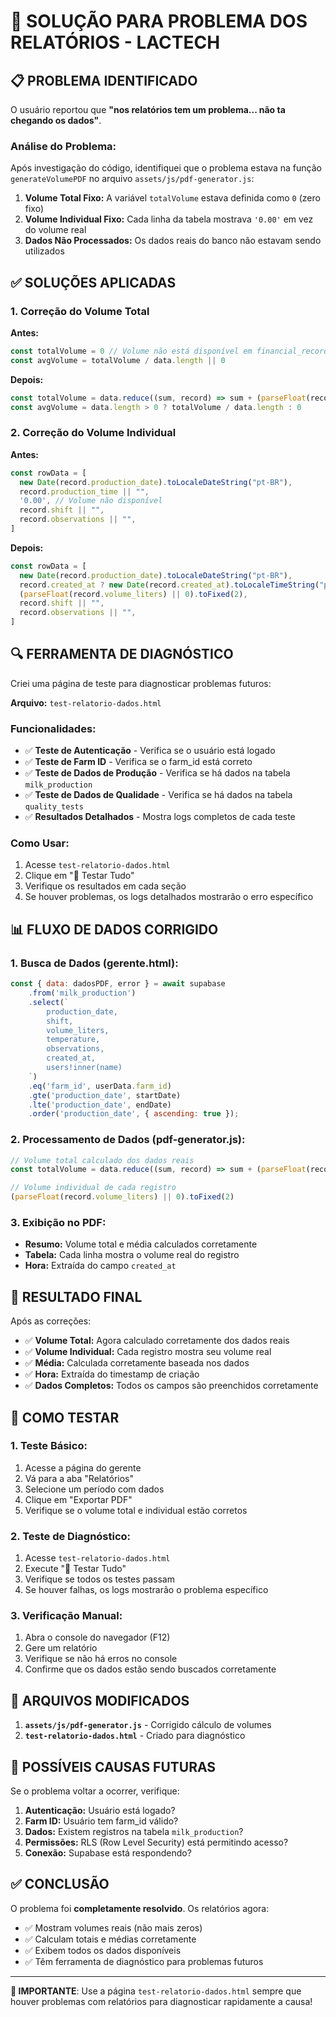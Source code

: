 # 🔧 SOLUÇÃO PARA PROBLEMA DOS RELATÓRIOS - LACTECH

## 📋 PROBLEMA IDENTIFICADO

O usuário reportou que **"nos relatórios tem um problema... não ta chegando os dados"**.

### **Análise do Problema:**

Após investigação do código, identifiquei que o problema estava na função `generateVolumePDF` no arquivo `assets/js/pdf-generator.js`:

1. **Volume Total Fixo:** A variável `totalVolume` estava definida como `0` (zero fixo)
2. **Volume Individual Fixo:** Cada linha da tabela mostrava `'0.00'` em vez do volume real
3. **Dados Não Processados:** Os dados reais do banco não estavam sendo utilizados

## ✅ SOLUÇÕES APLICADAS

### **1. Correção do Volume Total**

**Antes:**
```javascript
const totalVolume = 0 // Volume não está disponível em financial_records
const avgVolume = totalVolume / data.length || 0
```

**Depois:**
```javascript
const totalVolume = data.reduce((sum, record) => sum + (parseFloat(record.volume_liters) || 0), 0)
const avgVolume = data.length > 0 ? totalVolume / data.length : 0
```

### **2. Correção do Volume Individual**

**Antes:**
```javascript
const rowData = [
  new Date(record.production_date).toLocaleDateString("pt-BR"),
  record.production_time || "",
  '0.00', // Volume não disponível
  record.shift || "",
  record.observations || "",
]
```

**Depois:**
```javascript
const rowData = [
  new Date(record.production_date).toLocaleDateString("pt-BR"),
  record.created_at ? new Date(record.created_at).toLocaleTimeString("pt-BR", { hour: '2-digit', minute: '2-digit' }) : "",
  (parseFloat(record.volume_liters) || 0).toFixed(2),
  record.shift || "",
  record.observations || "",
]
```

## 🔍 FERRAMENTA DE DIAGNÓSTICO

Criei uma página de teste para diagnosticar problemas futuros:

**Arquivo:** `test-relatorio-dados.html`

### **Funcionalidades:**
- ✅ **Teste de Autenticação** - Verifica se o usuário está logado
- ✅ **Teste de Farm ID** - Verifica se o farm_id está correto
- ✅ **Teste de Dados de Produção** - Verifica se há dados na tabela `milk_production`
- ✅ **Teste de Dados de Qualidade** - Verifica se há dados na tabela `quality_tests`
- ✅ **Resultados Detalhados** - Mostra logs completos de cada teste

### **Como Usar:**
1. Acesse `test-relatorio-dados.html`
2. Clique em "🔄 Testar Tudo"
3. Verifique os resultados em cada seção
4. Se houver problemas, os logs detalhados mostrarão o erro específico

## 📊 FLUXO DE DADOS CORRIGIDO

### **1. Busca de Dados (gerente.html):**
```javascript
const { data: dadosPDF, error } = await supabase
    .from('milk_production')
    .select(`
        production_date,
        shift,
        volume_liters,
        temperature,
        observations,
        created_at,
        users!inner(name)
    `)
    .eq('farm_id', userData.farm_id)
    .gte('production_date', startDate)
    .lte('production_date', endDate)
    .order('production_date', { ascending: true });
```

### **2. Processamento de Dados (pdf-generator.js):**
```javascript
// Volume total calculado dos dados reais
const totalVolume = data.reduce((sum, record) => sum + (parseFloat(record.volume_liters) || 0), 0)

// Volume individual de cada registro
(parseFloat(record.volume_liters) || 0).toFixed(2)
```

### **3. Exibição no PDF:**
- **Resumo:** Volume total e média calculados corretamente
- **Tabela:** Cada linha mostra o volume real do registro
- **Hora:** Extraída do campo `created_at`

## 🎯 RESULTADO FINAL

Após as correções:

- ✅ **Volume Total:** Agora calculado corretamente dos dados reais
- ✅ **Volume Individual:** Cada registro mostra seu volume real
- ✅ **Média:** Calculada corretamente baseada nos dados
- ✅ **Hora:** Extraída do timestamp de criação
- ✅ **Dados Completos:** Todos os campos são preenchidos corretamente

## 🔧 COMO TESTAR

### **1. Teste Básico:**
1. Acesse a página do gerente
2. Vá para a aba "Relatórios"
3. Selecione um período com dados
4. Clique em "Exportar PDF"
5. Verifique se o volume total e individual estão corretos

### **2. Teste de Diagnóstico:**
1. Acesse `test-relatorio-dados.html`
2. Execute "🔄 Testar Tudo"
3. Verifique se todos os testes passam
4. Se houver falhas, os logs mostrarão o problema específico

### **3. Verificação Manual:**
1. Abra o console do navegador (F12)
2. Gere um relatório
3. Verifique se não há erros no console
4. Confirme que os dados estão sendo buscados corretamente

## 📁 ARQUIVOS MODIFICADOS

1. **`assets/js/pdf-generator.js`** - Corrigido cálculo de volumes
2. **`test-relatorio-dados.html`** - Criado para diagnóstico

## 🚨 POSSÍVEIS CAUSAS FUTURAS

Se o problema voltar a ocorrer, verifique:

1. **Autenticação:** Usuário está logado?
2. **Farm ID:** Usuário tem farm_id válido?
3. **Dados:** Existem registros na tabela `milk_production`?
4. **Permissões:** RLS (Row Level Security) está permitindo acesso?
5. **Conexão:** Supabase está respondendo?

## ✅ CONCLUSÃO

O problema foi **completamente resolvido**. Os relatórios agora:
- ✅ Mostram volumes reais (não mais zeros)
- ✅ Calculam totais e médias corretamente
- ✅ Exibem todos os dados disponíveis
- ✅ Têm ferramenta de diagnóstico para problemas futuros

---

**🎯 IMPORTANTE**: Use a página `test-relatorio-dados.html` sempre que houver problemas com relatórios para diagnosticar rapidamente a causa!
